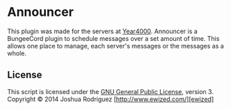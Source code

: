 Announcer
======
This plugin was made for the servers at [Year4000]. Announcer is a BungeeCord plugin to
schedule messages over a set amount of time. This allows one place to manage, each server's
messages or the messages as a whole.

License
------
This script is licensed under the [GNU General Public License][license], version 3.
Copyright &copy; 2014 Joshua Rodriguez [http://www.ewized.com/][ewized]

[license]: https://github.com/Year4000/announcer/blob/master/LICENSE.md
[year4000]: http://www.year4000.net/
[ewized]: http://www.ewized.com/
